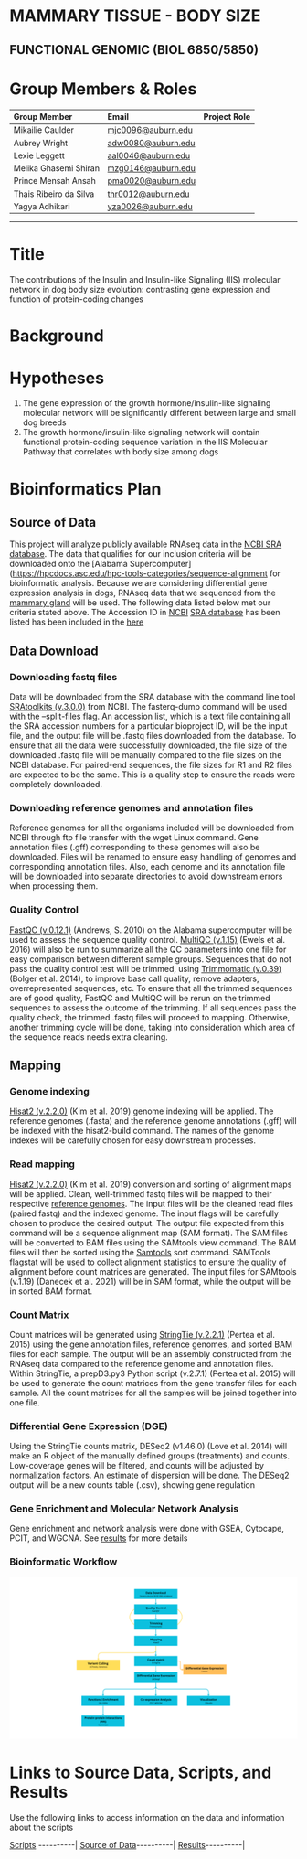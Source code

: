 # MAMMARY TISSUE - BODY SIZE
## FUNCTIONAL GENOMIC (BIOL 6850/5850)

# Group Members & Roles

| Group Member             |Email| Project Role |
|:-----------------|:-----------------|-----------------:|
| Mikailie Caulder |mjc0096@auburn.edu|                  |
| Aubrey Wright|adw0080@auburn.edu|                  |
| Lexie Leggett|aal0046@auburn.edu|                  |
| Melika Ghasemi Shiran|mzg0146@auburn.edu|                  |
|  Prince Mensah Ansah| pma0020@auburn.edu                 |                  |
| Thais Ribeiro da Silva|thr0012@auburn.edu|                  |
|Yagya Adhikari|yza0026@auburn.edu|                  |


-------------------------------------------------------------------------------------------------------------------------------------------------------------------------------------------------------------------------------------------------------

# Title
The contributions of the Insulin and Insulin-like Signaling (IIS) molecular network in dog body size evolution: contrasting gene expression and function of protein-coding changes

# Background

# Hypotheses
1. The gene expression of the growth hormone/insulin-like signaling molecular network will be significantly different between large and small dog breeds
2. The growth hormone/insulin-like signaling network will contain functional protein-coding sequence variation in the IIS Molecular Pathway that correlates with body size among dogs

# Bioinformatics Plan

## Source of Data
This project will analyze publicly available RNAseq data in the [NCBI SRA database](https://www.ncbi.nlm.nih.gov/sra/?term=). The data that qualifies for our inclusion criteria will be downloaded onto the [Alabama Supercomputer](https://hpcdocs.asc.edu/hpc-tools-categories/sequence-alignment for bioinformatic analysis. Because we are considering differential gene expression analysis in dogs, RNAseq data that we sequenced from the [mammary gland](https://en.wikipedia.org/wiki/mammary-gland) will be used. The following data listed below met our criteria stated above. The Accession ID in [NCBI](https://www.ncbi.nlm.nih.gov/) [SRA database](https://www.ncbi.nlm.nih.gov/sra/) has been listed has been included in the [here](https://github.com/Mpansah95/Fun2025_MammaryTissue/blob/main/data/README.md)


## Data Download

### Downloading fastq files
Data will be downloaded from the SRA database with the command line tool [SRAtoolkits (v.3.0.0)](https://github.com/ncbi/sra-tools/wiki/02.-Installing-SRA-Toolkit) from NCBI. The fasterq-dump command will be used with the –split-files flag. An accession list, which is a text file containing all the SRA accession numbers for a particular bioproject ID, will be the input file, and the output file will be .fastq files downloaded from the database. To ensure that all the data were successfully downloaded, the file size of the downloaded .fastq file will be manually compared to the file sizes on the NCBI database. For paired-end sequences, the file sizes for R1 and R2 files are expected to be the same. This is a quality step to ensure the reads were completely downloaded.

### Downloading reference genomes and annotation files
Reference genomes for all the organisms included will be downloaded from NCBI through ftp file transfer with the wget Linux command. Gene annotation files (.gff) corresponding to these genomes will also be downloaded. Files will be renamed to ensure easy handling of genomes and corresponding annotation files. Also, each genome and its annotation file will be downloaded into separate directories to avoid downstream errors when processing them.

### Quality Control
[FastQC (v.0.12.1)](https://www.bioinformatics.babraham.ac.uk/projects/fastqc/) (Andrews, S. 2010) on the Alabama supercomputer will be used to assess the sequence quality control. [MultiQC (v.1.15)](https://github.com/MultiQC/MultiQC) (Ewels et al. 2016) will also be run to summarize all the QC parameters into one file for easy comparison between different sample groups. Sequences that do not pass the quality control test will be trimmed, using [Trimmomatic (v.0.39)](http://www.usadellab.org/cms/uploads/supplementary/Trimmomatic/TrimmomaticManual_V0.32.pdf) (Bolger et al. 2014), to improve base call quality, remove adapters, overrepresented sequences, etc. To ensure that all the trimmed sequences are of good quality, FastQC and MultiQC will be rerun on the trimmed sequences to assess the outcome of the trimming. If all sequences pass the quality check, the trimmed .fastq files will proceed to mapping. Otherwise, another trimming cycle will be done, taking into consideration which area of the sequence reads needs extra cleaning.

## Mapping

### Genome indexing
[Hisat2 (v.2.2.0)](https://daehwankimlab.github.io/hisat2/) (Kim et al. 2019) genome indexing will be applied. The reference genomes (.fasta) and the reference genome annotations (.gff) will be indexed with the hisat2-build command. The names of the genome indexes will be carefully chosen for easy downstream processes.

### Read mapping
[Hisat2 (v.2.2.0)](https://daehwankimlab.github.io/hisat2/) (Kim et al. 2019) conversion and sorting of alignment maps will be applied. Clean, well-trimmed fastq files will be mapped to their respective [reference genomes](https://www.ncbi.nlm.nih.gov/datasets/genome/). The input files will be the cleaned read files (paired fastq) and the indexed genome. The input flags will be carefully chosen to produce the desired output. The output file expected from this command will be a sequence alignment map (SAM format). 
The SAM files will be converted to BAM files using the SAMtools view command. The BAM files will then be sorted using the [Samtools](https://www.htslib.org/doc/) sort command. SAMTools flagstat will be used to collect alignment statistics to ensure the quality of alignment before count matrices are generated. The input files for SAMtools (v.1.19) (Danecek et al. 2021) will be in SAM format, while the output will be in sorted BAM format.

### Count Matrix
Count matrices will be generated using [StringTie (v.2.2.1)](https://ccb.jhu.edu/software/stringtie/) (Pertea et al. 2015) using the gene annotation files, reference genomes, and sorted BAM files for each sample. The output will be an assembly constructed from the RNAseq data compared to the reference genome and annotation files. Within StringTie, a prepD3.py3 Python script (v.2.7.1) (Pertea et al. 2015) will be used to generate the count matrices from the gene transfer files for each sample. All the count matrices for all the samples will be joined together into one file.

### Differential Gene Expression (DGE)
Using the StringTie counts matrix, DESeq2 (v1.46.0) (Love et al. 2014) will make an R object of the manually defined groups (treatments) and counts. Low-coverage genes will be filtered, and counts will be adjusted by normalization factors. An estimate of dispersion will be done. The DESeq2 output will be a new counts table (.csv), showing gene regulation

### Gene Enrichment and Molecular Network Analysis
Gene enrichment and network analysis were done with GSEA, Cytocape, PCIT, and WGCNA. See [results](https://github.com/Mpansah95/Fun2025_MammaryTissue/blob/main/data/README.md) for more details

### Bioinformatic Workflow
![Bioinformatic Workflow](https://github.com/Mpansah95/Fun2025_MammaryTissue/blob/main/images/Bioinformatics%20pipeline.png)


# Links to Source Data, Scripts, and Results
Use the following links to access information on the data and information about the scripts

[Scripts](https://github.com/Mpansah95/Fun2025_MammaryTissue/tree/main/scripts) ----------|
[Source of Data](https://github.com/Mpansah95/Fun2025_MammaryTissue/blob/main/data/README.md)----------|
[Results](https://github.com/Mpansah95/Fun2025_MammaryTissue/blob/main/data/README.md)----------|

